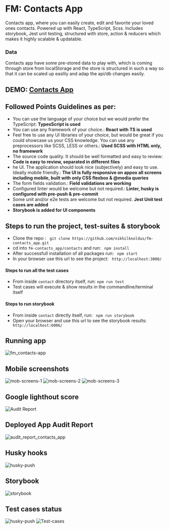 
# FM: Contacts App
Contacts app, where you can easily create, edit and favorite your loved ones contacts. Powered up with React, TypeScript, Scss. Includes storybook, Jest unit testing,  structured with store, action &amp; reducers which makes it highly scalable &amp; updatable.

### Data

Contacts app have some pre-stored data to play with, which is coming through store from localStorage and the store is structured in such a way so that it can be scaled up easlily and adap the api/db changes easily.

## DEMO: <a href="https://master.d3hfwto89yms8m.amplifyapp.com/"> Contacts App </a>

## Followed Points Guidelines as per:

<ul>
  <li>You can use the language of your choice but we would prefer the TypeScript: <b> TypesScript is used</b></li>
  <li>You can use any framework of your choice.: <b> React with TS is used</b></li>
  <li>Feel free to use any UI libraries of your choice, but would be great if you could showcase us your CSS knowledge​. You can use any preprocessors like SCSS, LESS or others.: <b> Used SCSS with HTML only, no framework</b></li>
  <li> The source code quality. It should be well formatted and easy to review: <b> Code is easy to review, separated in different files </b></li>
<li>he UI. The application should look nice (subjectively) and easy to use. Ideally mobile friendly.: <b> The UI is fully responsive on appox all screens including mobile, built with only CSS flexbox & @media queries</b></li>
  <li>The form fields validation.: <b> Field validations are working</b></li>
<li>Configured linter would be welcome but not required.:<b> Linter, husky is configured with pre-push & pre-commit </b> </li>
  <li>Some unit and/or e2e tests are welcome but not required. <b> Jest Unit test cases are added </b></li>
  <li><b> Storybook is added for UI components</b></li>
</ul>

## Steps to run the project, test-suites & storybook
<ul>
  <li> Clone the repo : <code> git clone https://github.com/nikhilknoldus/fm-contacts_app.git </code> </li>
  <li> cd into <code>fm-contacts_app/contacts</code> and run: <code> npm install </code> </li>
  <li> After successfull installation of all packages run: <code> npm start </code> </li> 
  <li> In your browser use this url to see the project: <code> http://localhost:3000/ </code> </li>
</ul>
<h4> Steps to run all the test cases </h4>
<ul>
  <li> From inside <code>contact</code> directory itself, run: <code>npm run test</code> </li>
  <li> Test cases will execute & show results in the commandline/terminal itself </li>
</ul>
<h4>Steps to run storybook </h4>
<ul>
  <li> From inside <code>contact</code> directly itself, run: <code> npm run storybook </code> </li>
  <li> Open your browser and use this url to see the storybook results: <code> http://localhost:6006/ </code>
</ul>

## Running app
![fm_contacts-app](https://user-images.githubusercontent.com/10805658/71346267-79a9a980-258d-11ea-80fc-a7c0518917a4.gif)

## Mobile screenshots
![mob-screens-1](https://user-images.githubusercontent.com/10805658/71347134-a232a300-258f-11ea-83e1-3a4a81599570.png)
![mob-screens-2](https://user-images.githubusercontent.com/10805658/71347280-05bcd080-2590-11ea-9a7a-790c8f2e4f8f.png)
![mob-screens-3](https://user-images.githubusercontent.com/10805658/71347358-37ce3280-2590-11ea-82d8-ff80eb30798f.png)


## Google lighthout score
![Audit Report](https://user-images.githubusercontent.com/10805658/71348353-664d0d00-2592-11ea-962e-487e6cd32041.png)

## Deployed App Audit Report
![audit_report_contacts_app](https://user-images.githubusercontent.com/10805658/71411020-a634f280-266d-11ea-9581-4214780122e7.png)


## Husky hooks
![husky-push](https://user-images.githubusercontent.com/10805658/71348464-9bf1f600-2592-11ea-9a45-aa12cc208c17.png)

## Storybook
![storybook](https://user-images.githubusercontent.com/10805658/71349354-d2307500-2594-11ea-9ec7-9b9248ca1b17.png)

## Test cases status
![husky-push](https://user-images.githubusercontent.com/10805658/71346337-b4abdd00-258d-11ea-8fc6-6aa6d897050d.png)
![Test-cases](https://user-images.githubusercontent.com/10805658/71346338-b4abdd00-258d-11ea-91df-02ebfdd61786.png)


